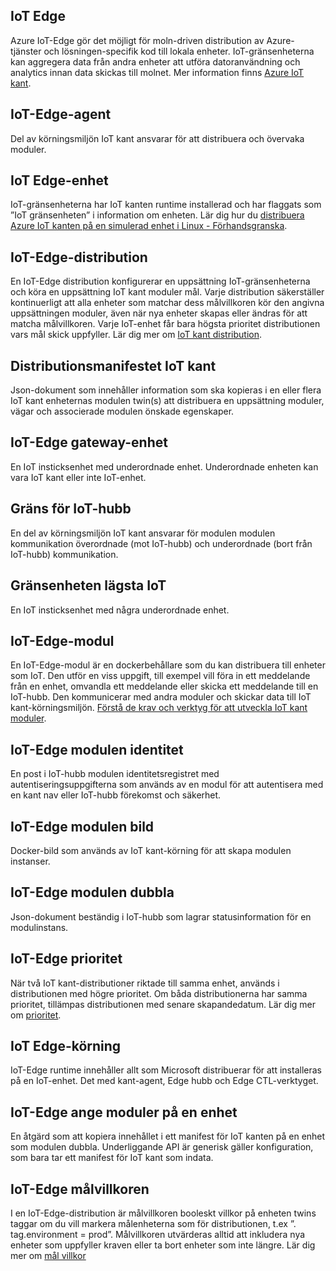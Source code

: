 ## <a name="iot-edge"></a>IoT Edge
Azure IoT-Edge gör det möjligt för moln-driven distribution av Azure-tjänster och lösningen-specifik kod till lokala enheter. IoT-gränsenheterna kan aggregera data från andra enheter att utföra datoranvändning och analytics innan data skickas till molnet. Mer information finns [Azure IoT kant](https://docs.microsoft.com/en-us/azure/iot-edge/).

## <a name="iot-edge-agent"></a>IoT-Edge-agent
Del av körningsmiljön IoT kant ansvarar för att distribuera och övervaka moduler.

## <a name="iot-edge-device"></a>IoT Edge-enhet
IoT-gränsenheterna har IoT kanten runtime installerad och har flaggats som ”IoT gränsenheten” i information om enheten. Lär dig hur du [distribuera Azure IoT kanten på en simulerad enhet i Linux - Förhandsgranska](https://docs.microsoft.com/en-us/azure/iot-edge/tutorial-simulate-device-linux).

## <a name="iot-edge-deployment"></a>IoT-Edge-distribution
En IoT-Edge distribution konfigurerar en uppsättning IoT-gränsenheterna och köra en uppsättning IoT kant moduler mål. Varje distribution säkerställer kontinuerligt att alla enheter som matchar dess målvillkoren kör den angivna uppsättningen moduler, även när nya enheter skapas eller ändras för att matcha målvillkoren. Varje IoT-enhet får bara högsta prioritet distributionen vars mål skick uppfyller. Lär dig mer om [IoT kant distribution](https://docs.microsoft.com/en-us/azure/iot-edge/module-deployment-monitoring).

## <a name="iot-edge-deployment-manifest"></a>Distributionsmanifestet IoT kant
Json-dokument som innehåller information som ska kopieras i en eller flera IoT kant enheternas modulen twin(s) att distribuera en uppsättning moduler, vägar och associerade modulen önskade egenskaper.

## <a name="iot-edge-gateway-device"></a>IoT-Edge gateway-enhet
En IoT insticksenhet med underordnade enhet. Underordnade enheten kan vara IoT kant eller inte IoT-enhet.

## <a name="iot-edge-hub"></a>Gräns för IoT-hubb
En del av körningsmiljön IoT kant ansvarar för modulen modulen kommunikation överordnade (mot IoT-hubb) och underordnade (bort från IoT-hubb) kommunikation. 

## <a name="iot-edge-leaf-device"></a>Gränsenheten lägsta IoT
En IoT insticksenhet med några underordnade enhet. 

## <a name="iot-edge-module"></a>IoT-Edge-modul
En IoT-Edge-modul är en dockerbehållare som du kan distribuera till enheter som IoT. Den utför en viss uppgift, till exempel vill föra in ett meddelande från en enhet, omvandla ett meddelande eller skicka ett meddelande till en IoT-hubb. Den kommunicerar med andra moduler och skickar data till IoT kant-körningsmiljön. [Förstå de krav och verktyg för att utveckla IoT kant moduler](https://docs.microsoft.com/en-us/azure/iot-edge/module-development).

## <a name="iot-edge-module-identity"></a>IoT-Edge modulen identitet
En post i IoT-hubb modulen identitetsregistret med autentiseringsuppgifterna som används av en modul för att autentisera med en kant nav eller IoT-hubb förekomst och säkerhet.

## <a name="iot-edge-module-image"></a>IoT-Edge modulen bild
Docker-bild som används av IoT kant-körning för att skapa modulen instanser.

## <a name="iot-edge-module-twin"></a>IoT-Edge modulen dubbla
Json-dokument beständig i IoT-hubb som lagrar statusinformation för en modulinstans.

## <a name="iot-edge-priority"></a>IoT-Edge prioritet
När två IoT kant-distributioner riktade till samma enhet, används i distributionen med högre prioritet. Om båda distributionerna har samma prioritet, tillämpas distributionen med senare skapandedatum. Lär dig mer om [prioritet](https://docs.microsoft.com/en-us/azure/iot-edge/module-deployment-monitoring#priority).

## <a name="iot-edge-runtime"></a>IoT Edge-körning
IoT-Edge runtime innehåller allt som Microsoft distribuerar för att installeras på en IoT-enhet. Det med kant-agent, Edge hubb och Edge CTL-verktyget.

## <a name="iot-edge-set-modules-to-a-single-device"></a>IoT-Edge ange moduler på en enhet
En åtgärd som att kopiera innehållet i ett manifest för IoT kanten på en enhet som modulen dubbla. Underliggande API är generisk gäller konfiguration, som bara tar ett manifest för IoT kant som indata.

## <a name="iot-edge-target-condition"></a>IoT-Edge målvillkoren
I en IoT-Edge-distribution är målvillkoren booleskt villkor på enheten twins taggar om du vill markera målenheterna som för distributionen, t.ex ”. tag.environment = prod”. Målvillkoren utvärderas alltid att inkludera nya enheter som uppfyller kraven eller ta bort enheter som inte längre. Lär dig mer om [mål villkor](https://docs.microsoft.com/en-us/azure/iot-edge/module-deployment-monitoring#target-condition)